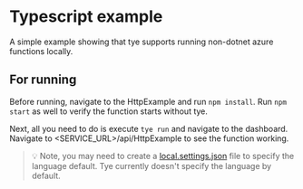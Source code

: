 # Typescript example
A simple example showing that tye supports running non-dotnet azure functions locally. 

## For running

Before running, navigate to the HttpExample and run `npm install`. Run `npm start` as well to verify the function starts without tye.

Next, all you need to do is execute `tye run` and navigate to the dashboard. Navigate to <SERVICE_URL>/api/HttpExample to see the function working.

> :bulb: Note, you may need to create a [local.settings.json](https://docs.microsoft.com/en-us/azure/azure-functions/functions-run-local?tabs=windows%2Ccsharp%2Cbash#local-settings-file) file to specify the language default. Tye currently doesn't specify the language by default.